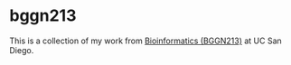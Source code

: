 # bggn213

This is a collection of my work from [Bioinformatics (BGGN213)](https://bioboot.github.io/bggn213_W19/) at UC San Diego.
